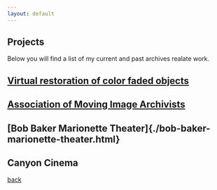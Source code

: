 ```yaml
---
layout: default
---
```


## Projects

Below you will find a list of my current and past archives realate work.

## [Virtual restoration of color faded objects](./virtual-restoration-of-color-faded-objects.html)



## [Association of Moving Image Archivists](./amia.html)



## [Bob Baker Marionette Theater]{./bob-baker-marionette-theater.html}



## Canyon Cinema



[back](./)

